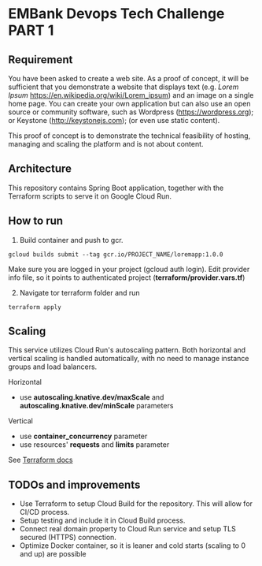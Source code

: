 # EMBank Devops Tech Challenge PART 1

## Requirement
You have been asked to create a web site. As a proof of concept, it will be sufficient that you
demonstrate a website that displays text (e.g. *Lorem Ipsum*
https://en.wikipedia.org/wiki/Lorem_ipsum) and an image on a single home page.
You can create your own application but can also use an open source or community
software, such as Wordpress (https://wordpress.org); or Keystone (http://keystonejs.com);
(or even use static content).

This proof of concept is to demonstrate the technical feasibility of hosting, managing and
scaling the platform and is not about content.

## Architecture
This repository contains Spring Boot application, together with the Terraform scripts to serve it on Google Cloud Run.

## How to run

1. Build container and push to gcr. 
```
gcloud builds submit --tag gcr.io/PROJECT_NAME/loremapp:1.0.0
```
Make sure you are logged in your project (gcloud auth login). Edit provider info file, so it points to authenticated project (**terraform/provider.vars.tf**)

2. Navigate tor terraform folder and run
```
terraform apply
```

## Scaling
This service utilizes Cloud Run's  autoscaling pattern. Both horizontal and vertical scaling is handled automatically, with no need to manage instance groups and load balancers.

Horizontal
- use **autoscaling.knative.dev/maxScale** and **autoscaling.knative.dev/minScale** parameters

Vertical
- use **container_concurrency** parameter
- use resources' **requests** and **limits** parameter

See [Terraform docs](https://registry.terraform.io/providers/hashicorp/google/latest/docs/resources/cloud_run_service)

## TODOs and improvements
* Use Terraform to setup Cloud Build for the repository. This will allow for CI/CD process.
* Setup testing and include it in Cloud Build process.
* Connect real domain property to Cloud Run service and setup TLS secured (HTTPS) connection.
* Optimize Docker container, so it is leaner and cold starts (scaling to 0 and up) are possible

